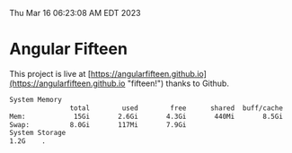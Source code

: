 Thu Mar 16 06:23:08 AM EDT 2023

# Angular Fifteen


This project is live at [https://angularfifteen.github.io](https://angularfifteen.github.io "fifteen!") thanks to Github.

```bash
System Memory
               total        used        free      shared  buff/cache   available
Mem:            15Gi       2.6Gi       4.3Gi       440Mi       8.5Gi        11Gi
Swap:          8.0Gi       117Mi       7.9Gi
System Storage
1.2G	.
```
```bash
